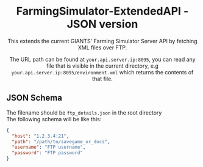 <h1 align="center">FarmingSimulator-ExtendedAPI - JSON version</h1>
<p align="center">This extends the current GIANTS' Farming Simulator Server API by fetching XML files over FTP.</p>
<p align="center">The URL path can be found at <code>your.api.server.ip:8095</code>, you can read any file that is visible in the current directory, e.g <code>your.api.server.ip:8095/environment.xml</code> which returns the contents of that file.</p>

## JSON Schema
The filename should be `ftp_details.json` in the root directory  
The following schema will be like this:
```json
{
  "host": "1.2.3.4:21",
  "path": "/path/to/savegame_or_docs",
  "username": "FTP username",
  "password": "FTP password"
}
```
